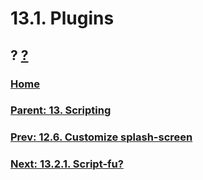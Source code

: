 # 13.1. Plugins
## ? [?]()

### [Home](./00-home.md)
### [Parent: 13. Scripting](13-00-scripting.md)
### [Prev: 12.6. Customize splash-screen](./12-06-customize-splash-screen.md)
### [Next: 13.2.1. Script-fu?](./13-02-01-script-fu.md)
